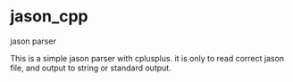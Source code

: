 # jason_cpp
jason parser

This is a simple jason parser with cplusplus. it is only to read correct jason file, and output to string or standard output.
